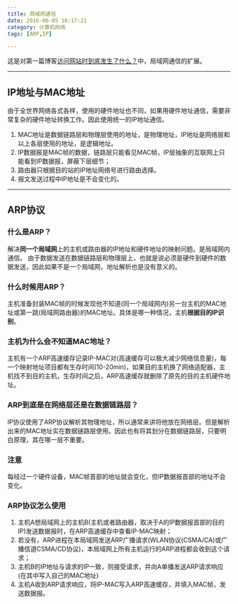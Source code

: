 ```yaml
---
title: 局域网通信
date: 2016-06-05 16:17:21
category: 计算机网络
tags: [ARP,IP]

---
```


这是对第一篇博客[访问网站时到底发生了什么？](http://rylcode.cn/2016/06/04/%E8%AE%BF%E9%97%AE%E7%BD%91%E7%AB%99%E6%97%B6%E5%88%B0%E5%BA%95%E5%8F%91%E7%94%9F%E4%BA%86%E4%BB%80%E4%B9%88%EF%BC%9F/)中，局域网通信的扩展。

---

## IP地址与MAC地址

由于全世界网络各式各样，使用的硬件地址也不同，如果用硬件地址通信，需要非常复杂的硬件地址转换工作。因此使用统一的IP地址通信。
1. MAC地址是数据链路层和物理层使用的地址，是物理地址，IP地址是网络层和以上各层使用的地址，是逻辑地址。
2. IP数据报是MAC帧的数据，链路层只能看见MAC帧，IP层抽象的互联网上只能看到IP数据报，屏蔽下层细节；
3. 路由器只根据目的站的IP地址网络号进行路由选择。
4. 报文发送过程中IP地址是不会变化的。

---

## ARP协议

### 什么是ARP？
解决**同一个局域网**上的主机或路由器的IP地址和硬件地址的映射问题。是局域网内通信。
由于数据发送在数据链路层和物理层上，也就是说必须是硬件到硬件的数据发送，因此如果不是一个局域网，地址解析也是没有意义的。
### 什么时候用ARP？
主机准备封装MAC帧的时候发现他不知道(同一个局域网内)另一台主机的MAC地址或第一跳(局域网路由器)的MAC地址。具体是哪一种情况，主机**根据目的IP识别**。
### 主机为什么会不知道MAC地址？
主机有一个ARP高速缓存记录IP-MAC对(高速缓存可以极大减少网络信息量)，每一个映射地址项目都有生存时间(10-20min)，如果目的主机换了网络适配器，主机找不到目的主机，生存时间之后，ARP高速缓存就删除了原先的目的主机硬件地址。
### ARP到底是在网络层还是在数据链路层？
IP协议使用了ARP协议解析其物理地址，所以通常来讲将他放在网络层。但是解析出来的MAC地址实在数据链路层使用。因此也有将其划分在数据链路层，只要明白原理，其在哪一层不重要。
### 注意
每经过一个硬件设备，MAC帧首部的地址就会变化，但IP数据报首部的地址不会变化。
### ARP协议怎么使用
1. 主机A想局域网上的主机B(主机或者路由器，取决于A的IP数据报首部的目的IP)发送数据报时，在ARP高速缓存中查看IP-MAC映射；
2. 若没有，ARP进程在本局域网发送ARP广播请求(WLAN协议(CSMA/CA)或广播信道CSMA/CD协议)，本局域网上所有主机运行的ARP进程都会收到这个请求；
3. 主机B的IP地址与请求的IP一致，则接受请求，并向A单播发送ARP请求响应(在其中写入自己的MAC地址)
4. 主机A收到ARP请求响应，将IP-MAC写入ARP高速缓存，并填入MAC帧，发送数据报。